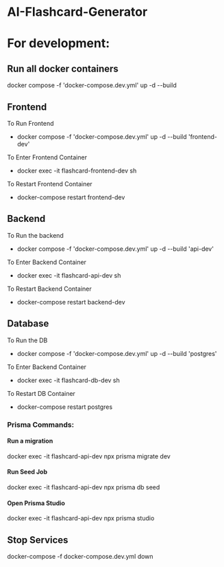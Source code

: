 # AI-Flashcard-Generator


# For development:

## Run all docker containers
docker compose -f 'docker-compose.dev.yml' up -d --build

## Frontend

To Run Frontend
- docker compose -f 'docker-compose.dev.yml' up -d --build 'frontend-dev'

To Enter Frontend Container
- docker exec -it flashcard-frontend-dev sh

To Restart Frontend Container
- docker-compose restart frontend-dev

## Backend

To Run the backend
- docker compose -f 'docker-compose.dev.yml' up -d --build 'api-dev'

To Enter Backend Container
- docker exec -it flashcard-api-dev sh

To Restart Backend Container
- docker-compose restart backend-dev

## Database

To Run the DB
- docker compose -f 'docker-compose.dev.yml' up -d --build 'postgres'

To Enter Backend Container
- docker exec -it flashcard-db-dev sh

To Restart DB Container
- docker-compose restart postgres

### Prisma Commands:
#### Run a migration
docker exec -it flashcard-api-dev npx prisma migrate dev

#### Run Seed Job
docker exec -it flashcard-api-dev npx prisma db seed    

#### Open Prisma Studio
docker exec -it flashcard-api-dev npx prisma studio

## Stop Services
docker-compose -f docker-compose.dev.yml down